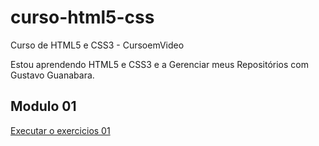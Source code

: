 # curso-html5-css
 Curso de HTML5 e CSS3 - CursoemVideo

Estou aprendendo HTML5 e CSS3 e a Gerenciar meus Repositórios com Gustavo Guanabara.

## Modulo 01
<a href="https://devvictorsa.github.io/curso-html5-css/Modulo01/exercicios/ex001/index.html">Executar o exercicios 01</a>